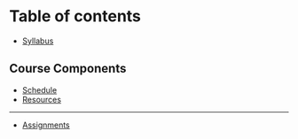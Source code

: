 # Table of contents

* [Syllabus](README.md)

## Course Components

* [Schedule](getting-started/quickstart.md)
* [Resources](getting-started/publish-your-docs.md)

***

* [Assignments](assignments.md)
